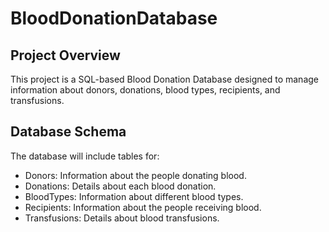 # BloodDonationDatabase

## Project Overview
This project is a SQL-based Blood Donation Database designed to manage information about donors, donations, blood types, recipients, and transfusions. 

## Database Schema
The database will include tables for:
- Donors: Information about the people donating blood.
- Donations: Details about each blood donation.
- BloodTypes: Information about different blood types.
- Recipients: Information about the people receiving blood.
- Transfusions: Details about blood transfusions.
